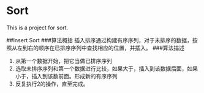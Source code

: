 Sort
====

This is a project for sort.

##Insert Sort
###算法概括
插入排序通过构建有序序列，对于未排序的数据，按照从左到右的顺序在已排序序列中查找相应的位置，并插入。
###算法描述
1. 从第一个数据开始，把它当做已排序序列
2. 选取未排序序列和第一个数据进行比较，如果大于，插入到该数据后面，如果小于，插入到该数前面。形成新的有序序列
3. 反复执行2的操作，直至完成。